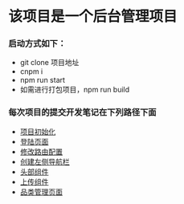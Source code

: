 # 该项目是一个后台管理项目
### 启动方式如下：
+ git clone 项目地址
+ cnpm i
+ npm run start
+ 如需进行打包项目，npm run build

### 每次项目的提交开发笔记在下列路径下面
+ [项目初始化](./note/note_1_初始化项目.md)
+ [登陆页面](./note/note_2_登陆页面.md)
+ [修改路由配置](./note/note_3_修改路由配置.md)
+ [创建左侧导航栏](./note/note_4_创建左侧导航栏.md)
+ [头部组件](./note/note_5_头部组件.md)
+ [上传组件](./note/note_6_上传组件.md)
+ [品类管理页面](./note/note_7_品类管理页面.md)
